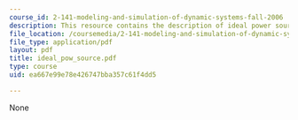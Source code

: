 ```yaml
---
course_id: 2-141-modeling-and-simulation-of-dynamic-systems-fall-2006
description: This resource contains the description of ideal power sources.
file_location: /coursemedia/2-141-modeling-and-simulation-of-dynamic-systems-fall-2006/ea667e99e78e426747bba357c61f4dd5_ideal_pow_source.pdf
file_type: application/pdf
layout: pdf
title: ideal_pow_source.pdf
type: course
uid: ea667e99e78e426747bba357c61f4dd5

---
```

None